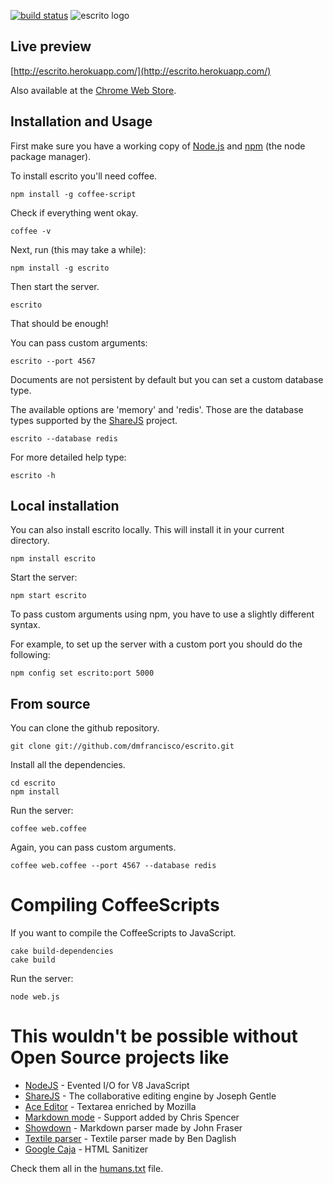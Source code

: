 [![build status](https://secure.travis-ci.org/dmfrancisco/escrito.png)](http://travis-ci.org/dmfrancisco/escrito)
![escrito logo](http://dmfranc.com/assets/escrito.png)

## Live preview
[http://escrito.herokuapp.com/](http://escrito.herokuapp.com/)

Also available at the [Chrome Web Store](https://chrome.google.com/webstore/detail/gjdfjkicccgkhmifgkilkpbbbadejddb).


## Installation and Usage

First make sure you have a working copy of [Node.js](http://nodejs.org/) and [npm](http://npmjs.org/) (the node package manager).

To install escrito you'll need coffee.

    npm install -g coffee-script

Check if everything went okay.

    coffee -v

Next, run (this may take a while):

    npm install -g escrito

Then start the server.

    escrito

That should be enough!

You can pass custom arguments:

    escrito --port 4567

Documents are not persistent by default but you can set a custom database type.

The available options are 'memory' and 'redis'. Those are the database types supported by the [ShareJS](https://github.com/josephg/ShareJS/) project.

    escrito --database redis

For more detailed help type:

    escrito -h


## Local installation

You can also install escrito locally. This will install it in your current directory.

    npm install escrito

Start the server:

    npm start escrito

To pass custom arguments using npm, you have to use a slightly different syntax.

For example, to set up the server with a custom port you should do the following:

    npm config set escrito:port 5000


## From source

You can clone the github repository.

    git clone git://github.com/dmfrancisco/escrito.git

Install all the dependencies.

    cd escrito
    npm install

Run the server:

    coffee web.coffee

Again, you can pass custom arguments.

    coffee web.coffee --port 4567 --database redis


# Compiling CoffeeScripts

If you want to compile the CoffeeScripts to JavaScript.

    cake build-dependencies
    cake build

Run the server:

    node web.js


# This wouldn't be possible without Open Source projects like

* [NodeJS](http://nodejs.org/) - Evented I/O for V8 JavaScript
* [ShareJS](https://github.com/josephg/ShareJS/) - The collaborative editing engine by Joseph Gentle
* [Ace Editor](https://github.com/ajaxorg/ace/) - Textarea enriched by Mozilla
* [Markdown mode](https://github.com/fivesixty/notepages/) - Support added by Chris Spencer
* [Showdown](https://github.com/fivesixty/mdext/) - Markdown parser made by John Fraser
* [Textile parser](https://github.com/miebach/js-textile/) - Textile parser made by Ben Daglish
* [Google Caja](http://code.google.com/p/google-caja/) - HTML Sanitizer

Check them all in the [humans.txt](https://github.com/dmfrancisco/escrito/blob/master/public/humans.txt) file.
